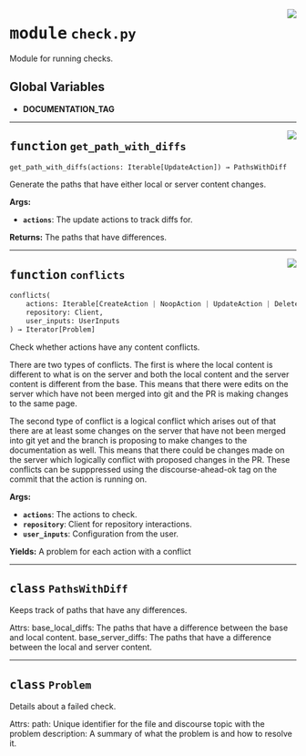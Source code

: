 <!-- markdownlint-disable -->

<a href="../src/check.py#L0"><img align="right" style="float:right;" src="https://img.shields.io/badge/-source-cccccc?style=flat-square"></a>

# <kbd>module</kbd> `check.py`
Module for running checks. 

**Global Variables**
---------------
- **DOCUMENTATION_TAG**

---

<a href="../src/check.py#L45"><img align="right" style="float:right;" src="https://img.shields.io/badge/-source-cccccc?style=flat-square"></a>

## <kbd>function</kbd> `get_path_with_diffs`

```python
get_path_with_diffs(actions: Iterable[UpdateAction]) → PathsWithDiff
```

Generate the paths that have either local or server content changes. 



**Args:**
 
 - <b>`actions`</b>:  The update actions to track diffs for. 



**Returns:**
 The paths that have differences. 


---

<a href="../src/check.py#L151"><img align="right" style="float:right;" src="https://img.shields.io/badge/-source-cccccc?style=flat-square"></a>

## <kbd>function</kbd> `conflicts`

```python
conflicts(
    actions: Iterable[CreateAction | NoopAction | UpdateAction | DeleteAction],
    repository: Client,
    user_inputs: UserInputs
) → Iterator[Problem]
```

Check whether actions have any content conflicts. 

There are two types of conflicts. The first is where the local content is different to what is on the server and both the local content and the server content is different from the base. This means that there were edits on the server which have not been merged into git and the PR is making changes to the same page. 

The second type of conflict is a logical conflict which arises out of that there are at least some changes on the server that have not been merged into git yet and the branch is proposing to make changes to the documentation as well. This means that there could be changes made on the server which logically conflict with proposed changes in the PR. These conflicts can be supppressed using the discourse-ahead-ok tag on the commit that the action is running on. 



**Args:**
 
 - <b>`actions`</b>:  The actions to check. 
 - <b>`repository`</b>:  Client for repository interactions. 
 - <b>`user_inputs`</b>:  Configuration from the user. 



**Yields:**
 A problem for each action with a conflict 


---

## <kbd>class</kbd> `PathsWithDiff`
Keeps track of paths that have any differences. 

Attrs:  base_local_diffs: The paths that have a difference between the base and local content.  base_server_diffs: The paths that have a difference between the local and server content. 





---

## <kbd>class</kbd> `Problem`
Details about a failed check. 

Attrs:  path: Unique identifier for the file and discourse topic with the problem  description: A summary of what the problem is and how to resolve it. 





